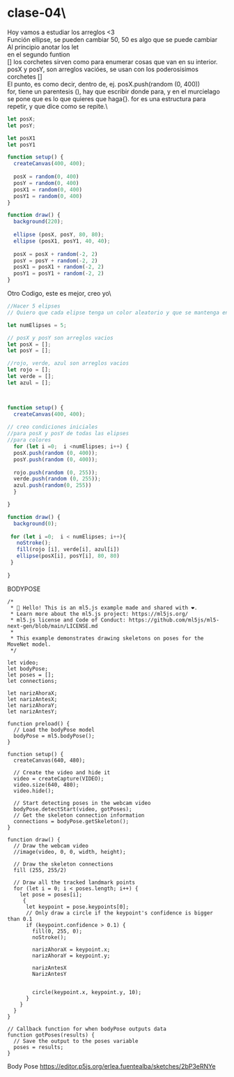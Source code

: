 # clase-04\

Hoy vamos a estudiar los arreglos <3\
Función ellipse, se pueden cambiar 50, 50 es algo que se puede cambiar\
Al principio anotar los let\
en el segundo funtion\
[] los corchetes sirven como para enumerar cosas que van en su interior.\
posX y posY, son arreglos vacióes, se usan con los poderosisimos corchetes []\
El punto, es como decir, dentro de, ej. posX.push(random (0, 400))\
for, tiene un parentesis (), hay que escribir donde para, y en el murcielago se pone que es lo que quieres que haga{}. for es una estructura para repetir, y que dice como se repite.\

```javascript
let posX;
let posY;

let posX1
let posY1

function setup() {
  createCanvas(400, 400);
  
  posX = random(0, 400)
  posY = random(0, 400)
  posX1 = random(0, 400)
  posY1 = random(0, 400)
}

function draw() {
  background(220);
  
  ellipse (posX, posY, 80, 80);
  ellipse (posX1, posY1, 40, 40);
  
  posX = posX + random(-2, 2)
  posY = posY + random(-2, 2)
  posX1 = posX1 + random(-2, 2)
  posY1 = posY1 + random(-2, 2)
}
```

Otro Codigo, este es mejor, creo yo\

```javascript
//Hacer 5 elipses
// Quiero que cada elipse tenga un color aleatorio y que se mantenga en el tiempo

let numElipses = 5;

// posX y posY son arreglos vacios
let posX = [];
let posY = [];

//rojo, verde, azul son arreglos vacios
let rojo = [];
let verde = [];
let azul = [];



function setup() {
  createCanvas(400, 400);
 
// creo condiciones iniciales
//para posX y posY de todas las elipses
//para colores
  for (let i =0;  i <numElipses; i++) {
  posX.push(random (0, 400));
  posY.push(random (0, 400));
    
  rojo.push(random (0, 255));
  verde.push(random (0, 255));
  azul.push(random(0, 255))
  }

}

function draw() {
  background(0);
  
 for (let i =0;  i < numElipses; i++){
   noStroke();
   fill(rojo [i], verde[i], azul[i])
   ellipse(posX[i], posY[i], 80, 80)
 }
  
}
```

BODYPOSE

```javascrip
/*
 * 👋 Hello! This is an ml5.js example made and shared with ❤️.
 * Learn more about the ml5.js project: https://ml5js.org/
 * ml5.js license and Code of Conduct: https://github.com/ml5js/ml5-next-gen/blob/main/LICENSE.md
 *
 * This example demonstrates drawing skeletons on poses for the MoveNet model.
 */

let video;
let bodyPose;
let poses = [];
let connections;

let narizAhoraX;
let narizAntesX;
let narizAhoraY;
let narizAntesY;

function preload() {
  // Load the bodyPose model
  bodyPose = ml5.bodyPose();
}

function setup() {
  createCanvas(640, 480);

  // Create the video and hide it
  video = createCapture(VIDEO);
  video.size(640, 480);
  video.hide();

  // Start detecting poses in the webcam video
  bodyPose.detectStart(video, gotPoses);
  // Get the skeleton connection information
  connections = bodyPose.getSkeleton();
}

function draw() {
  // Draw the webcam video
  //image(video, 0, 0, width, height);

  // Draw the skeleton connections
  fill (255, 255/2)

  // Draw all the tracked landmark points
  for (let i = 0; i < poses.length; i++) {
    let pose = poses[i];
     {
      let keypoint = pose.keypoints[0];
      // Only draw a circle if the keypoint's confidence is bigger than 0.1
      if (keypoint.confidence > 0.1) {
        fill(0, 255, 0);
        noStroke();
        
        narizAhoraX = keypoint.x;
        narizAhoraY = keypoint.y;
        
        narizAntesX
        NarizAntesY
        
        
        circle(keypoint.x, keypoint.y, 10);
      }
    }
  }
}

// Callback function for when bodyPose outputs data
function gotPoses(results) {
  // Save the output to the poses variable
  poses = results;
}
```

Body Pose
<https://editor.p5js.org/erlea.fuentealba/sketches/2bP3eRNYe>
